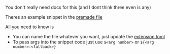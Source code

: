 You don't really need docs for this (and I dont think three even is any)

Theres an example snippet in the [premade file](./snippets.json)

All you need to know is
- You can name the file whatever you want, just update the [extension.toml](../extension.toml)
- To pass args into the snippet code just use `$<arg number>` or `${<arg number>:<fallback>}`
